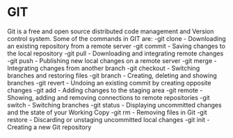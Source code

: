 # GIT
Git is a free and open source distributed code management and Version control system.
Some of the commands in GIT are:
-git clone - Downloading an existing repository from a remote server
-git commit - Saving changes to the local repository
-git pull - Downloading and integrating remote changes
-git push - Publishing new local changes on a remote server
-git merge - Integrating changes from another branch
-git checkout - Switching branches and restoring files
-git branch - Creating, deleting and showing branches
-git revert - Undoing an existing commit by creating opposite changes
-git add - Adding changes to the staging area
-git remote - Showing, adding and removing connections to remote repositories
-git switch - Switching branches
-git status - Displaying uncommitted changes and the state of your Working Copy
-git rm - Removing files in Git
-git restore - Discarding or unstaging uncommitted local changes
-git init - Creating a new Git repository

